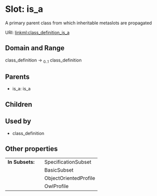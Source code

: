 
# Slot: is_a


A primary parent class from which inheritable metaslots are propagated

URI: [linkml:class_definition_is_a](https://w3id.org/linkml/class_definition_is_a)


## Domain and Range

class_definition &#8594;  <sub>0..1</sub> class_definition

## Parents

 *  is_a: is_a

## Children


## Used by

 * class_definition

## Other properties

|  |  |  |
| --- | --- | --- |
| **In Subsets:** | | SpecificationSubset |
|  | | BasicSubset |
|  | | ObjectOrientedProfile |
|  | | OwlProfile |

